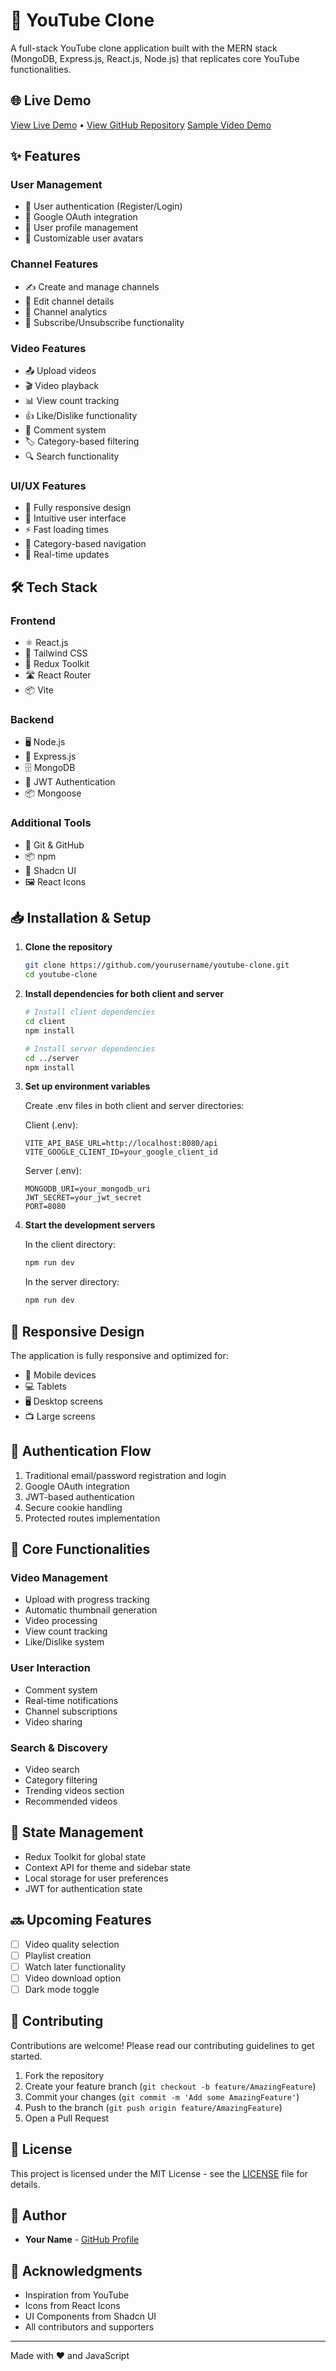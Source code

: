 # 🎥 YouTube Clone

A full-stack YouTube clone application built with the MERN stack (MongoDB, Express.js, React.js, Node.js) that replicates core YouTube functionalities.

## 🌐 Live Demo

[View Live Demo](https://mern-youtube-clone-yogi.onrender.com) • [View GitHub Repository](https://github.com/utkrisht25/YouTube_Clone)
[Sample Video Demo](https://drive.google.com/file/d/1NwyQt048HP1zQxJ1SxUOcLy_s3KhwGHs/view?usp=sharing)
## ✨ Features

### User Management
- 🔐 User authentication (Register/Login)
- 🔑 Google OAuth integration
- 👤 User profile management
- 🎨 Customizable user avatars

### Channel Features
- ✍️ Create and manage channels
- 📝 Edit channel details
- 🎯 Channel analytics
- 👥 Subscribe/Unsubscribe functionality

### Video Features
- 📤 Upload videos
- 🎬 Video playback
- 📊 View count tracking
- 👍 Like/Dislike functionality
- 💬 Comment system
- 🏷️ Category-based filtering
- 🔍 Search functionality

### UI/UX Features
- 📱 Fully responsive design
- 🌙 Intuitive user interface
- ⚡ Fast loading times
- 🎯 Category-based navigation
- 🔄 Real-time updates

## 🛠️ Tech Stack

### Frontend
- ⚛️ React.js
- 🎨 Tailwind CSS
- 🔄 Redux Toolkit
- 🛣️ React Router
- 📦 Vite

### Backend
- 🖥️ Node.js
- 🚂 Express.js
- 🗄️ MongoDB
- 🔐 JWT Authentication
- 📦 Mongoose

### Additional Tools
- 🔄 Git & GitHub
- 📦 npm
- 🎨 Shadcn UI
- 🖼️ React Icons

## 📥 Installation & Setup

1. **Clone the repository**
   ```bash
   git clone https://github.com/yourusername/youtube-clone.git
   cd youtube-clone
   ```

2. **Install dependencies for both client and server**
   ```bash
   # Install client dependencies
   cd client
   npm install

   # Install server dependencies
   cd ../server
   npm install
   ```

3. **Set up environment variables**
   
   Create .env files in both client and server directories:

   Client (.env):
   ```env
   VITE_API_BASE_URL=http://localhost:8080/api
   VITE_GOOGLE_CLIENT_ID=your_google_client_id
   ```

   Server (.env):
   ```env
   MONGODB_URI=your_mongodb_uri
   JWT_SECRET=your_jwt_secret
   PORT=8080
   ```

4. **Start the development servers**

   In the client directory:
   ```bash
   npm run dev
   ```

   In the server directory:
   ```bash
   npm run dev
   ```

## 📱 Responsive Design

The application is fully responsive and optimized for:
- 📱 Mobile devices
- 💻 Tablets
- 🖥️ Desktop screens
- 📺 Large screens

## 🔐 Authentication Flow

1. Traditional email/password registration and login
2. Google OAuth integration
3. JWT-based authentication
4. Secure cookie handling
5. Protected routes implementation

## 🎯 Core Functionalities

### Video Management
- Upload with progress tracking
- Automatic thumbnail generation
- Video processing
- View count tracking
- Like/Dislike system

### User Interaction
- Comment system
- Real-time notifications
- Channel subscriptions
- Video sharing

### Search & Discovery
- Video search
- Category filtering
- Trending videos section
- Recommended videos

## 🔄 State Management

- Redux Toolkit for global state
- Context API for theme and sidebar state
- Local storage for user preferences
- JWT for authentication state

## 🔜 Upcoming Features

- [ ] Video quality selection
- [ ] Playlist creation
- [ ] Watch later functionality
- [ ] Video download option
- [ ] Dark mode toggle

## 🤝 Contributing

Contributions are welcome! Please read our contributing guidelines to get started.

1. Fork the repository
2. Create your feature branch (`git checkout -b feature/AmazingFeature`)
3. Commit your changes (`git commit -m 'Add some AmazingFeature'`)
4. Push to the branch (`git push origin feature/AmazingFeature`)
5. Open a Pull Request

## 📄 License

This project is licensed under the MIT License - see the [LICENSE](LICENSE) file for details.

## 👥 Author

- **Your Name** - [GitHub Profile](https://github.com/yourusername)

## 🙏 Acknowledgments

- Inspiration from YouTube
- Icons from React Icons
- UI Components from Shadcn UI
- All contributors and supporters

---
Made with ❤️ and JavaScript
